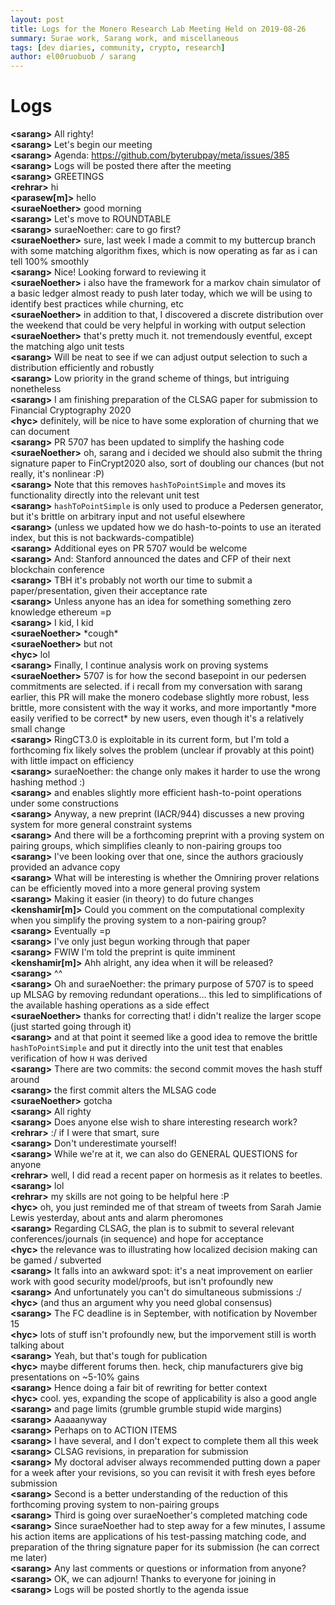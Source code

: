 ```yaml
---
layout: post
title: Logs for the Monero Research Lab Meeting Held on 2019-08-26
summary: Surae work, Sarang work, and miscellaneous
tags: [dev diaries, community, crypto, research]
author: el00ruobuob / sarang
---
```


# Logs  

**\<sarang>** All righty!  
**\<sarang>** Let's begin our meeting  
**\<sarang>** Agenda: https://github.com/byterubpay/meta/issues/385  
**\<sarang>** Logs will be posted there after the meeting  
**\<sarang>** GREETINGS  
**\<rehrar>** hi  
**\<parasew[m]>** hello  
**\<suraeNoether>** good morning  
**\<sarang>** Let's move to ROUNDTABLE  
**\<sarang>** suraeNoether: care to go first?  
**\<suraeNoether>** sure, last week I made a commit to my buttercup branch with some matching algorithm fixes, which is now operating as far as i can tell 100% smoothly  
**\<sarang>** Nice! Looking forward to reviewing it  
**\<suraeNoether>** i also have the framework for a markov chain simulator of a basic ledger almost ready to push later today, which we will be using to identify best practices while churning, etc  
**\<suraeNoether>** in addition to that, I discovered a discrete distribution over the weekend that could be very helpful in working with output selection  
**\<suraeNoether>** that's pretty much it. not tremendously eventful, except the matching algo unit tests  
**\<sarang>** Will be neat to see if we can adjust output selection to such a distribution efficiently and robustly  
**\<sarang>** Low priority in the grand scheme of things, but intriguing nonetheless  
**\<sarang>** I am finishing preparation of the CLSAG paper for submission to Financial Cryptography 2020  
**\<hyc>** definitely, will be nice to have some exploration of churning that we can document  
**\<sarang>** PR 5707 has been updated to simplify the hashing code  
**\<suraeNoether>** oh, sarang and i decided we should also submit the thring signature paper to FinCrypt2020 also, sort of doubling our chances (but not really, it's nonlinear :P)  
**\<sarang>** Note that this removes `hashToPointSimple` and moves its functionality directly into the relevant unit test  
**\<sarang>** `hashToPointSimple` is only used to produce a Pedersen generator, but it's brittle on arbitrary input and not useful elsewhere  
**\<sarang>** (unless we updated how we do hash-to-points to use an iterated index, but this is not backwards-compatible)  
**\<sarang>** Additional eyes on PR 5707 would be welcome  
**\<sarang>** And: Stanford announced the dates and CFP of their next blockchain conference  
**\<sarang>** TBH it's probably not worth our time to submit a paper/presentation, given their acceptance rate  
**\<sarang>** Unless anyone has an idea for something something zero knowledge ethereum =p  
**\<sarang>** I kid, I kid  
**\<suraeNoether>** \*cough\*  
**\<suraeNoether>** but not  
**\<hyc>** lol  
**\<sarang>** Finally, I continue analysis work on proving systems  
**\<suraeNoether>** 5707 is for how the second basepoint in our pedersen commitments are selected. if i recall from my conversation with sarang earlier, this PR will make the monero codebase slightly more robust, less brittle, more consistent with the way it works, and more importantly \*more easily verified to be correct\* by new users, even though it's a relatively small change  
**\<sarang>** RingCT3.0 is exploitable in its current form, but I'm told a forthcoming fix likely solves the problem (unclear if provably at this point) with little impact on efficiency  
**\<sarang>** suraeNoether: the change only makes it harder to use the wrong hashing method :)  
**\<sarang>** and enables slightly more efficient hash-to-point operations under some constructions  
**\<sarang>** Anyway, a new preprint (IACR/944) discusses a new proving system for more general constraint systems  
**\<sarang>** And there will be a forthcoming preprint with a proving system on pairing groups, which simplifies cleanly to non-pairing groups too  
**\<sarang>** I've been looking over that one, since the authors graciously provided an advance copy  
**\<sarang>** What will be interesting is whether the Omniring prover relations can be efficiently moved into a more general proving system  
**\<sarang>** Making it easier (in theory) to do future changes  
**\<kenshamir[m]>** Could you comment on the computational complexity when you simplify the proving system to a non-pairing group?  
**\<sarang>** Eventually =p  
**\<sarang>** I've only just begun working through that paper  
**\<sarang>** FWIW I'm told the preprint is quite imminent  
**\<kenshamir[m]>** Ahh alright, any idea when it will be released?  
**\<sarang>** ^^  
**\<sarang>** Oh and suraeNoether: the primary purpose of 5707 is to speed up MLSAG by removing redundant operations... this led to simplifications of the available hashing operations as a side effect  
**\<suraeNoether>** thanks for correcting that! i didn't realize the larger scope (just started going through it)  
**\<sarang>** and at that point it seemed like a good idea to remove the brittle `hashToPointSimple` and put it directly into the unit test that enables verification of how `H` was derived  
**\<sarang>** There are two commits: the second commit moves the hash stuff around  
**\<sarang>** the first commit alters the MLSAG code  
**\<suraeNoether>** gotcha  
**\<sarang>** All righty  
**\<sarang>** Does anyone else wish to share interesting research work?  
**\<rehrar>** :/ if I were that smart, sure  
**\<sarang>** Don't underestimate yourself!  
**\<sarang>** While we're at it, we can also do GENERAL QUESTIONS for anyone  
**\<rehrar>** well, I did read a recent paper on hormesis as it relates to beetles.  
**\<sarang>** lol  
**\<rehrar>** my skills are not going to be helpful here :P  
**\<hyc>** oh, you just reminded me of that stream of tweets from Sarah Jamie Lewis yesterday, about ants and alarm pheromones  
**\<sarang>** Regarding CLSAG, the plan is to submit to several relevant conferences/journals (in sequence) and hope for acceptance  
**\<hyc>** the relevance was to illustrating how localized decision making can be gamed / subverted  
**\<sarang>** It falls into an awkward spot: it's a neat improvement on earlier work with good security model/proofs, but isn't profoundly new  
**\<sarang>** And unfortunately you can't do simultaneous submissions :/  
**\<hyc>** (and thus an argument why you need global consensus)  
**\<sarang>** The FC deadline is in September, with notification by November 15  
**\<hyc>** lots of stuff isn't profoundly new, but the imporvement still is worth talking about  
**\<sarang>** Yeah, but that's tough for publication  
**\<hyc>** maybe different forums then. heck, chip manufacturers give big presentations on ~5-10% gains  
**\<sarang>** Hence doing a fair bit of rewriting for better context  
**\<hyc>** cool. yes, expanding the scope of applicability is also a good angle  
**\<sarang>** and page limits (grumble grumble stupid wide margins)  
**\<sarang>** Aaaaanyway  
**\<sarang>** Perhaps on to ACTION ITEMS  
**\<sarang>** I have several, and I don't expect to complete them all this week  
**\<sarang>** CLSAG revisions, in preparation for submission  
**\<sarang>** My doctoral adviser always recommended putting down a paper for a week after your revisions, so you can revisit it with fresh eyes before submission  
**\<sarang>** Second is a better understanding of the reduction of this forthcoming proving system to non-pairing groups  
**\<sarang>** Third is going over suraeNoether's completed matching code  
**\<sarang>** Since suraeNoether had to step away for a few minutes, I assume his action items are applications of his test-passing matching code, and preparation of the thring signature paper for its submission (he can correct me later)  
**\<sarang>** Any last comments or questions or information from anyone?  
**\<sarang>** OK, we can adjourn! Thanks to everyone for joining in  
**\<sarang>** Logs will be posted shortly to the agenda issue  
